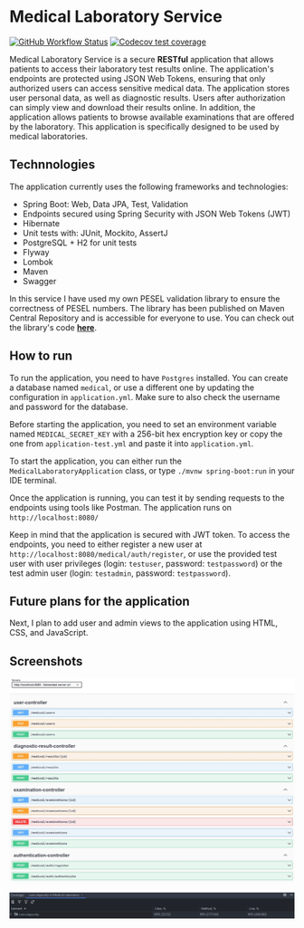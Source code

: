 # Medical Laboratory Service
[![GitHub Workflow Status](https://img.shields.io/github/actions/workflow/status/viepovsky/Medical-Laboratory-Service/maven.yml?style=plastic)](https://github.com/viepovsky/Medical-Laboratory-Service/actions/workflows/maven.yml)
[![Codecov test coverage](https://img.shields.io/codecov/c/github/viepovsky/Medical-Laboratory-Service?style=plastic)](https://codecov.io/gh/viepovsky/Medical-Laboratory-Service)

Medical Laboratory Service is a secure **RESTful** application that allows patients to access their laboratory test results online. 
The application's endpoints are protected using JSON Web Tokens, ensuring that only authorized users can access sensitive medical data. 
The application stores user personal data, as well as diagnostic results. Users after authorization can simply view and download their results online. 
In addition, the application allows patients to browse available examinations that are offered by the laboratory. 
This application is specifically designed to be used by medical laboratories.

## Technnologies

The application currently uses the following frameworks and technologies: 

- Spring Boot: Web, Data JPA, Test, Validation
- Endpoints secured using Spring Security with JSON Web Tokens (JWT)
- Hibernate
- Unit tests with: JUnit, Mockito, AssertJ
- PostgreSQL + H2 for unit tests
- Flyway
- Lombok
- Maven
- Swagger

In this service I have used my own PESEL validation library to ensure the correctness of PESEL numbers. The library has been published on Maven Central Repository and is accessible for everyone to use. You can check out the library's code [**here**](https://github.com/viepovsky/PESEL).

## How to run

To run the application, you need to have `Postgres` installed. You can create a database named `medical`, or use a different one by updating the configuration in `application.yml`. Make sure to also check the username and password for the database.

Before starting the application, you need to set an environment variable named `MEDICAL_SECRET_KEY` with a 256-bit hex encryption key or copy the one from `application-test.yml` and paste it into `application.yml`.

To start the application, you can either run the `MedicalLaboratoryApplication` class, or type `./mvnw spring-boot:run` in your IDE terminal.

Once the application is running, you can test it by sending requests to the endpoints using tools like Postman. The application runs on `http://localhost:8080/`

Keep in mind that the application is secured with JWT token. To access the endpoints, you need to either register a new user at `http://localhost:8080/medical/auth/register`, or use the provided test user with user privileges (login: `testuser`, password: `testpassword`) or the test admin user (login: `testadmin`, password: `testpassword`).

## Future plans for the application

Next, I plan to add user and admin views to the application using HTML, CSS, and JavaScript.

## Screenshots

![Swagger screenshot](src/main/resources/screenshots/swagger.jpg)


![Test coverage screenshot](src/main/resources/screenshots/test-coverage.jpg)
